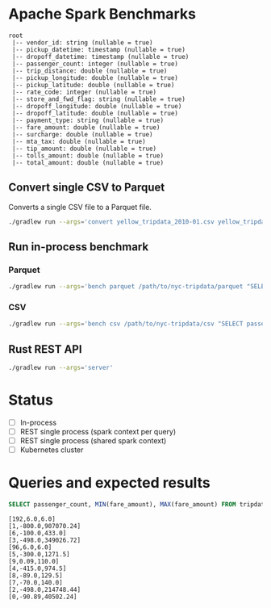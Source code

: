 # Apache Spark Benchmarks

```
root
 |-- vendor_id: string (nullable = true)
 |-- pickup_datetime: timestamp (nullable = true)
 |-- dropoff_datetime: timestamp (nullable = true)
 |-- passenger_count: integer (nullable = true)
 |-- trip_distance: double (nullable = true)
 |-- pickup_longitude: double (nullable = true)
 |-- pickup_latitude: double (nullable = true)
 |-- rate_code: integer (nullable = true)
 |-- store_and_fwd_flag: string (nullable = true)
 |-- dropoff_longitude: double (nullable = true)
 |-- dropoff_latitude: double (nullable = true)
 |-- payment_type: string (nullable = true)
 |-- fare_amount: double (nullable = true)
 |-- surcharge: double (nullable = true)
 |-- mta_tax: double (nullable = true)
 |-- tip_amount: double (nullable = true)
 |-- tolls_amount: double (nullable = true)
 |-- total_amount: double (nullable = true)

```

## Convert single CSV to Parquet

Converts a single CSV file to a Parquet file.

```bash
./gradlew run --args='convert yellow_tripdata_2010-01.csv yellow_tripdata_2010-01.parquet'
```

## Run in-process benchmark

### Parquet

```bash
./gradlew run --args='bench parquet /path/to/nyc-tripdata/parquet "SELECT passenger_count, MIN(fare_amount), MAX(fare_amount) FROM tripdata GROUP BY passenger_count" 5'
```

### CSV

```bash
./gradlew run --args='bench csv /path/to/nyc-tripdata/csv "SELECT passenger_count, MIN(fare_amount), MAX(fare_amount) FROM tripdata GROUP BY passenger_count" 5'
```

## Rust REST API

```bash
./gradlew run --args='server'
```

# Status

- [ ] In-process
- [ ] REST single process (spark context per query)
- [ ] REST single process (shared spark context)
- [ ] Kubernetes cluster

# Queries and expected results

```sql
SELECT passenger_count, MIN(fare_amount), MAX(fare_amount) FROM tripdata GROUP BY passenger_count
```

```
[192,6.0,6.0]
[1,-800.0,907070.24]
[6,-100.0,433.0]
[3,-498.0,349026.72]
[96,6.0,6.0]
[5,-300.0,1271.5]
[9,0.09,110.0]
[4,-415.0,974.5]
[8,-89.0,129.5]
[7,-70.0,140.0]
[2,-498.0,214748.44]
[0,-90.89,40502.24]
```

